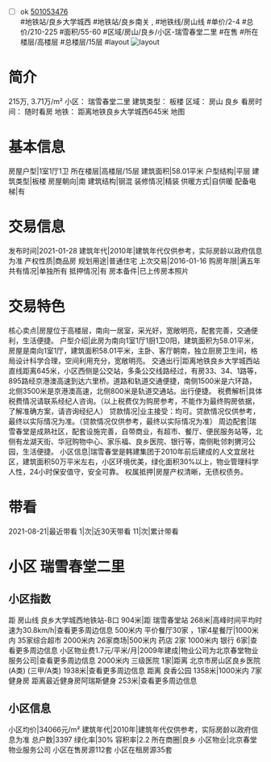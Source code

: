 - [ ] ok [501053476](https://bj.5i5j.com/ershoufang/501053476.html)  
 #地铁站/良乡大学城西 #地铁站/良乡南关 ,  #地铁线/房山线
#单价/2-4 #总价/210-225 #面积/55-60   #区域/房山/良乡/小区-瑞雪春堂二里 #在售 #所在楼层/高楼层 #总楼层/15层 #layout 
![layout](http://image2a.5i5j.com/scm/HOUSE_CUSTOMER/f45b2ae0517d43fabd421084cf73472a.jpg_P5.jpg) 
# 简介 
 215万,  3.71万/m² 
小区： 瑞雪春堂二里
建筑类型： 板楼
区域： 房山 良乡
看房时间： 随时看房
地铁： 距离地铁良乡大学城西645米 地图
# 基本信息 
 房屋户型|1室1厅1卫
所在楼层|高楼层/15层
建筑面积|58.01平米
户型结构|平层
建筑类型|板楼
房屋朝向|南
建筑结构|钢混
装修情况|精装
供暖方式|自供暖
配备电梯|有
# 交易信息 
 发布时间|2021-01-28
建筑年代|2010年|建筑年代仅供参考，实际房龄以政府信息为准
产权性质|商品房
规划用途|普通住宅
上次交易|2016-01-16
购房年限|满五年
共有情况|单独所有
抵押情况|有
房本备件|已上传房本照片
# 交易特色 
 核心卖点|房屋位于高楼层，南向一居室，采光好，宽敞明亮，配套完善，交通便利，生活便捷。
户型介绍|此房为南向1室1厅1厨1卫0阳，建筑面积为58.01平米，房屋是南向1室1厅，建筑面积58.01平米，主卧、客厅朝南，独立厨房卫生间，格局设计科学合理，空间利用充分，宽敞明亮。
交通出行|距离地铁良乡大学城西站直线距离645米，小区西侧是公交站，多条公交线路经过，有房33、34、1路等，895路经京港澳高速到达六里桥。道路和轨道交通便捷，南侧1500米是六环路，北侧3500米是京港澳高速，北侧800米是轨道交通站。出行便捷。
税费解析|具体税费情况请联系经纪人咨询。（以上税费仅为购房参考，不能作为最终购房依据，了解准确方案，请咨询经纪人）
贷款情况|业主接受：均可。贷款情况仅供参考，最终以实际情况为准。（贷款情况仅供参考，最终以实际情况为准）
周边配套|瑞雪春堂是成熟社区，配套设施完善，自带商业，有超市、餐厅、便民服务站等，北侧有龙湖天街、华冠购物中心、家乐福、良乡医院、银行等，南侧毗邻刺猬河公园，生活便捷。
小区信息|瑞雪春堂是韩建集团于2010年前后建成的人文宜居社区，建筑面积50万平米左右，小区环境优美，绿化面积30%以上，物业管理科学人性，24小时保安值守，安全可靠。
权属抵押|房屋产权清晰，无债权债务。
# 带看 
 2021-08-21|最近带看	 1|次|近30天带看	 11|次|累计带看
# 小区 瑞雪春堂二里
## 小区指数 
 距 房山线 良乡大学城西地铁站-B口 904米|距 瑞雪春堂站 268米|高峰时间平均时速为30.8km/h|查看更多周边信息
500米内 平价餐厅30家 ，1家4星餐厅|1000米内 35家综合超市
2000米内 26家商场|500米内 药店 2家
1000米内 银行 6家|查看更多周边信息
小区物业费1.7元/平米/月|2009年建成|物业公司为北京春堂物业服务公司|查看更多周边信息
2000米内 三级医院 1家|距离 北京市房山区良乡医院(A类) (三甲/A类) 1938米|查看更多周边信息
距离 良香公园 1358米|1000米内 7家 健身房
距离最近健身房阿瑞斯健身 253米|查看更多周边信息
## 小区信息 
 小区均价|34066元/m²
建筑年代|2010年|建筑年代仅供参考，实际房龄以政府信息为准
总户数|3397
绿化率|30%
容积率|2.2
所在商圈|良乡
小区物业|北京春堂物业服务公司
小区在售房源112套
小区在租房源35套
